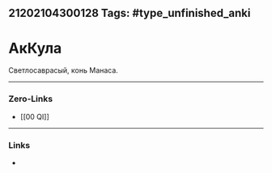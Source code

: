 21202104300128
Tags: #type_unfinished_anki
---
# АкКула

Светлосаврасый, конь Манаса.&nbsp;

---
### Zero-Links
- [[00 QI]]
---
### Links
-